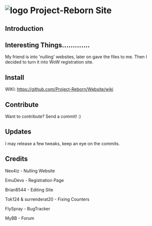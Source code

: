 # ![logo](http://i.imgur.com/FEbMK2p.png) Project-Reborn Site

## Introduction
## Interesting Things.............

My friend is into 'nulling' websites, later on gave the files to me. 
Then I decided to turn it into WoW registration site.

## Install

WIKI: https://github.com/Project-Reborn/Website/wiki

## Contribute

Want to contribute? Send a commit! :)

## Updates

I may release a few tweaks, keep an eye on the commits.

## Credits

Nex4iz - Nulling Website  

EmuDevs - Registration Page  

Brian8544 - Editing Site  

Tok124 & surrenderat20 - Fixing Counters  

FlySpray - BugTracker  

MyBB - Forum



